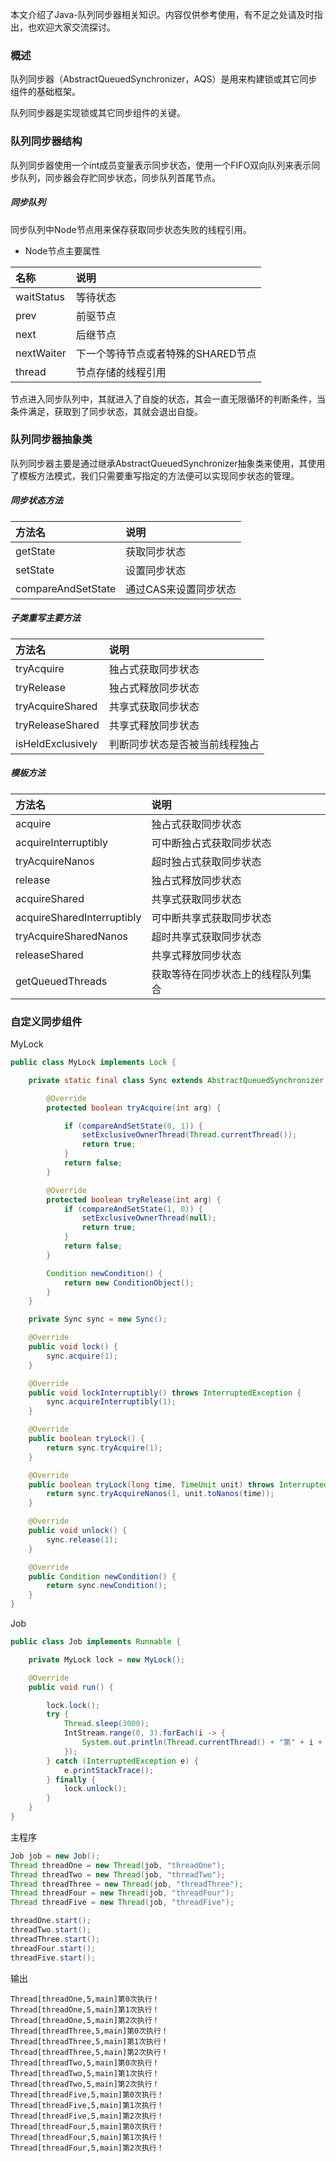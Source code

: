 本文介绍了Java-队列同步器相关知识。内容仅供参考使用，有不足之处请及时指出，也欢迎大家交流探讨。

### 概述

队列同步器（AbstractQueuedSynchronizer，AQS）是用来构建锁或其它同步组件的基础框架。

队列同步器是实现锁或其它同步组件的关键。

### 队列同步器结构

队列同步器使用一个int成员变量表示同步状态，使用一个FIFO双向队列来表示同步队列，同步器会存贮同步状态，同步队列首尾节点。

##### 同步队列

同步队列中Node节点用来保存获取同步状态失败的线程引用。

* Node节点主要属性

|名称|说明|
|:----|:----|
|waitStatus|等待状态|
|prev|前驱节点|
|next|后继节点|
|nextWaiter|下一个等待节点或者特殊的SHARED节点|
|thread|节点存储的线程引用|

节点进入同步队列中，其就进入了自旋的状态，其会一直无限循环的判断条件，当条件满足，获取到了同步状态，其就会退出自旋。

### 队列同步器抽象类

队列同步器主要是通过继承AbstractQueuedSynchronizer抽象类来使用，其使用了模板方法模式，我们只需要重写指定的方法便可以实现同步状态的管理。

##### 同步状态方法

|方法名|说明|
|:----|:----|
|getState|获取同步状态|
|setState|设置同步状态|
|compareAndSetState|通过CAS来设置同步状态|

##### 子类重写主要方法

|方法名|说明|
|:----|:----|
|tryAcquire|独占式获取同步状态|
|tryRelease|独占式释放同步状态|
|tryAcquireShared|共享式获取同步状态|
|tryReleaseShared|共享式释放同步状态|
|isHeldExclusively|判断同步状态是否被当前线程独占|

##### 模板方法

|方法名|说明|
|:----|:----|
|acquire|独占式获取同步状态|
|acquireInterruptibly|可中断独占式获取同步状态|
|tryAcquireNanos|超时独占式获取同步状态|
|release|独占式释放同步状态|
|acquireShared|共享式获取同步状态|
|acquireSharedInterruptibly|可中断共享式获取同步状态|
|tryAcquireSharedNanos|超时共享式获取同步状态|
|releaseShared|共享式释放同步状态|
|getQueuedThreads|获取等待在同步状态上的线程队列集合|

### 自定义同步组件

MyLock

``` java
public class MyLock implements Lock {

    private static final class Sync extends AbstractQueuedSynchronizer {

        @Override
        protected boolean tryAcquire(int arg) {

            if (compareAndSetState(0, 1)) {
                setExclusiveOwnerThread(Thread.currentThread());
                return true;
            }
            return false;
        }

        @Override
        protected boolean tryRelease(int arg) {
            if (compareAndSetState(1, 0)) {
                setExclusiveOwnerThread(null);
                return true;
            }
            return false;
        }

        Condition newCondition() {
            return new ConditionObject();
        }
    }

    private Sync sync = new Sync();

    @Override
    public void lock() {
        sync.acquire(1);
    }

    @Override
    public void lockInterruptibly() throws InterruptedException {
        sync.acquireInterruptibly(1);
    }

    @Override
    public boolean tryLock() {
        return sync.tryAcquire(1);
    }

    @Override
    public boolean tryLock(long time, TimeUnit unit) throws InterruptedException {
        return sync.tryAcquireNanos(1, unit.toNanos(time));
    }

    @Override
    public void unlock() {
        sync.release(1);
    }

    @Override
    public Condition newCondition() {
        return sync.newCondition();
    }
}
```

Job

``` java
public class Job implements Runnable {

    private MyLock lock = new MyLock();

    @Override
    public void run() {

        lock.lock();
        try {
            Thread.sleep(3000);
            IntStream.range(0, 3).forEach(i -> {
                System.out.println(Thread.currentThread() + "第" + i + "次执行！");
            });
        } catch (InterruptedException e) {
            e.printStackTrace();
        } finally {
            lock.unlock();
        }
    }
}
```

主程序

``` java
Job job = new Job();
Thread threadOne = new Thread(job, "threadOne");
Thread threadTwo = new Thread(job, "threadTwo");
Thread threadThree = new Thread(job, "threadThree");
Thread threadFour = new Thread(job, "threadFour");
Thread threadFive = new Thread(job, "threadFive");

threadOne.start();
threadTwo.start();
threadThree.start();
threadFour.start();
threadFive.start();
```

输出

``` text
Thread[threadOne,5,main]第0次执行！
Thread[threadOne,5,main]第1次执行！
Thread[threadOne,5,main]第2次执行！
Thread[threadThree,5,main]第0次执行！
Thread[threadThree,5,main]第1次执行！
Thread[threadThree,5,main]第2次执行！
Thread[threadTwo,5,main]第0次执行！
Thread[threadTwo,5,main]第1次执行！
Thread[threadTwo,5,main]第2次执行！
Thread[threadFive,5,main]第0次执行！
Thread[threadFive,5,main]第1次执行！
Thread[threadFive,5,main]第2次执行！
Thread[threadFour,5,main]第0次执行！
Thread[threadFour,5,main]第1次执行！
Thread[threadFour,5,main]第2次执行！
```